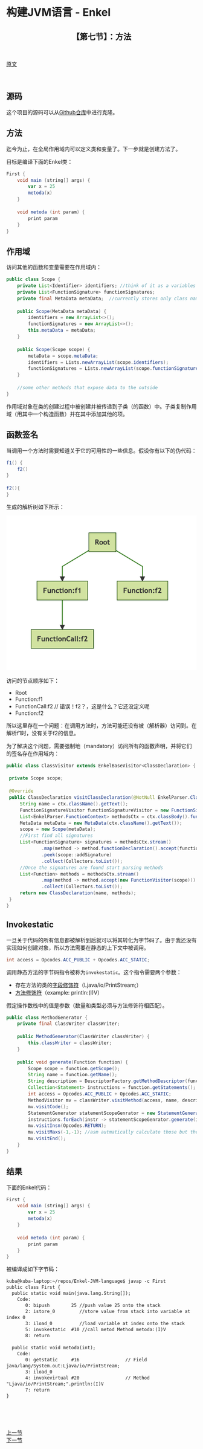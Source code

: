 # 构建JVM语言 - Enkel

<h2 align="center">【第七节】：方法</h2>

</br>

[原文](http://jakubdziworski.github.io/enkel/2016/04/05/enkel_7_methods.html)

</br>

## 源码

这个项目的源码可以从[Github仓库](https://github.com/JakubDziworski/Enkel-JVM-language)中进行克隆。

## 方法

迄今为止，在全局作用域内可以定义类和变量了。下一步就是创建方法了。

目标是编译下面的Enkel类：

```groovy
First {
    void main (string[] args) {
        var x = 25
        metoda(x)
    }

    void metoda (int param) {
        print param
    }
}
```

## 作用域

访问其他的函数和变量需要在作用域内：

```java
public class Scope {
    private List<Identifier> identifiers; //think of it as a variables for now
    private List<FunctionSignature> functionSignatures;
    private final MetaData metaData;  //currently stores only class name

    public Scope(MetaData metaData) {
        identifiers = new ArrayList<>();
        functionSignatures = new ArrayList<>();
        this.metaData = metaData;
    }

    public Scope(Scope scope) {
        metaData = scope.metaData;
        identifiers = Lists.newArrayList(scope.identifiers);
        functionSignatures = Lists.newArrayList(scope.functionSignatures);
    }
    
    //some other methods that expose data to the outside
}         
```

作用域对象在类的创建过程中被创建并被传递到子类（的函数）中。子类复制作用域（用其中一个构造函数）并在其中添加其他的项。

## 函数签名

当调用一个方法时需要知道关于它的可用性的一些信息。假设你有以下的伪代码：

```groovy
f1() {
    f2()
}

f2(){
}
```

生成的解析树如下所示：

![method_parse_tree](./img/method_parse_tree.png)

访问的节点顺序如下：

- Root
- Function:f1
- FunctionCall:f2 // 错误！f2？，这是什么？它还没定义呢
- Function:f2

所以这里存在一个问题：在调用方法时，方法可能还没有被（解析器）访问到。在解析f1时，没有关于f2的信息。

为了解决这个问题，需要强制地（mandatory）访问所有的函数声明，并将它们的签名存在作用域内：

```java
public class ClassVisitor extends EnkelBaseVisitor<ClassDeclaration> {

 private Scope scope;

 @Override
 public ClassDeclaration visitClassDeclaration(@NotNull EnkelParser.ClassDeclarationContext ctx) {
     String name = ctx.className().getText();
     FunctionSignatureVisitor functionSignatureVisitor = new FunctionSignatureVisitor();
     List<EnkelParser.FunctionContext> methodsCtx = ctx.classBody().function();
     MetaData metaData = new MetaData(ctx.className().getText());
     scope = new Scope(metaData);
     //First find all signatures
     List<FunctionSignature> signatures = methodsCtx.stream()
             .map(method -> method.functionDeclaration().accept(functionSignatureVisitor))
             .peek(scope::addSignature)
             .collect(Collectors.toList());
     //Once the signatures are found start parsing methods
     List<Function> methods = methodsCtx.stream()
             .map(method -> method.accept(new FunctionVisitor(scope)))
             .collect(Collectors.toList());
     return new ClassDeclaration(name, methods);
 }
}
```

## Invokestatic

一旦关于代码的所有信息都被解析到后就可以将其转化为字节码了。由于我还没有实现如何创建对象，所以方法需要在静态的上下文中被调用。

```java
int access = Opcodes.ACC_PUBLIC + Opcodes.ACC_STATIC;
```

调用静态方法的字节码指令被称为`invokestatic`。这个指令需要两个参数：

- 存在方法的类的[字段修饰符](https://docs.oracle.com/javase/specs/jvms/se8/html/jvms-4.html#jvms-4.3.2)（Ljava/io/PrintStream;）
- [方法修饰符](https://docs.oracle.com/javase/specs/jvms/se8/html/jvms-4.html#jvms-4.3.3)（example: println:(I)V）

假定操作数栈中的值是参数（数量和类型必须与方法修饰符相匹配）。

```java
public class MethodGenerator {
    private final ClassWriter classWriter;

    public MethodGenerator(ClassWriter classWriter) {
        this.classWriter = classWriter;
    }

    public void generate(Function function) {
        Scope scope = function.getScope();
        String name = function.getName();
        String description = DescriptorFactory.getMethodDescriptor(function);
        Collection<Statement> instructions = function.getStatements();
        int access = Opcodes.ACC_PUBLIC + Opcodes.ACC_STATIC;
        MethodVisitor mv = classWriter.visitMethod(access, name, description, null, null);
        mv.visitCode();
        StatementGenerator statementScopeGenrator = new StatementGenerator(mv);
        instructions.forEach(instr -> statementScopeGenrator.generate(instr,scope));
        mv.visitInsn(Opcodes.RETURN);
        mv.visitMaxs(-1,-1); //asm autmatically calculate those but the call is required
        mv.visitEnd();
    }
}
```

## 结果

下面的Enkel代码：

```groovy
First {
    void main (string[] args) {
        var x = 25
        metoda(x)
    }

    void metoda (int param) {
        print param
    }
}
```

被编译成如下字节码：

```shell
kuba@kuba-laptop:~/repos/Enkel-JVM-language$ javap -c First
public class First {
  public static void main(java.lang.String[]);
    Code:
       0: bipush        25 //push value 25 onto the stack
       2: istore_0         //store value from stack into variable at index 0
       3: iload_0          //load variable at index onto the stack
       5: invokestatic  #10 //call metod Method metoda:(I)V  
       8: return

  public static void metoda(int);
    Code:
       0: getstatic     #16                 // Field java/lang/System.out:Ljava/io/PrintStream;
       3: iload_0
       4: invokevirtual #20                 // Method "Ljava/io/PrintStream;".println:(I)V
       7: return
}
```

</br></br></br>

<div align="left"><a href="./05-切换到面向访问器的解析.md">上一节</a></div>

<div align="left"><a href="./06-方法.md">下一节</a></div>